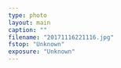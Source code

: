 ```yaml
---
type: photo
layout: main
caption: ""
filename: "20171116221116.jpg"
fstop: "Unknown"
exposure: "Unknown"
---
```

